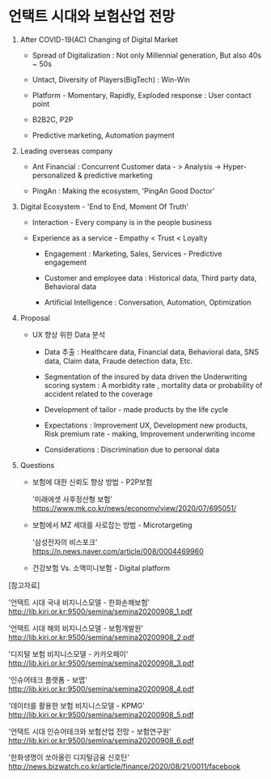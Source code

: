 # 언택트 시대와 보험산업 전망 

1. After COVID-19(AC) Changing of Digital Market  

   * Spread of Digitalization : Not only Millennial generation, But also 40s ~ 50s

   * Untact, Diversity of Players(BigTech) : Win-Win

   * Platform - Momentary, Rapidly, Exploded response : User contact point  

   * B2B2C, P2P 

   * Predictive marketing, Automation payment 

     

2. Leading overseas company

   * Ant Financial : Concurrent Customer data - > Analysis -> Hyper-personalized & predictive marketing

   * PingAn : Making the ecosystem, 'PingAn Good Doctor'

     

3. Digital Ecosystem - 'End to End, Moment Of Truth'

   * Interaction - Every company is in the people business

   * Experience as a service - Empathy < Trust < Loyalty

     - Engagement : Marketing, Sales, Services - Predictive engagement 

     - Customer and employee data : Historical data, Third party data, Behavioral data

     - Artificial Intelligence : Conversation, Automation, Optimization 

       

4. Proposal 

   * UX 향상 위한  Data 분석 

     - Data 추출 : Healthcare data, Financial data, Behavioral data, SNS data, Claim data, Fraude detection data, Etc.

     - Segmentation of the insured by data driven the Underwriting scoring system : A morbidity rate , mortality data or probability of accident related to the coverage
     - Development of tailor - made products by the life cycle 

     - Expectations : Improvement UX, Development new products,  Risk premium rate - making, Improvement underwriting income 
     - Considerations : Discrimination due to personal data



5. Questions 

   * 보험에 대한 신뢰도 향상 방법 - P2P보험 

     '미래에셋 사후정산형 보험' https://www.mk.co.kr/news/economy/view/2020/07/695051/

   * 보험에서 MZ 세대를 사로잡는 방법 - Microtargeting 

     '삼성전자의 비스포크' https://n.news.naver.com/article/008/0004469960

   * 건강보험 Vs. 소액미니보험 - Digital platform 

   

[참고자료]

'언택트 시대 국내 비지니스모델 - 한화손해보험' http://lib.kiri.or.kr:9500/semina/semina20200908_1.pdf

'언택트 시대 해외 비지니스모델 - 보험개발원' http://lib.kiri.or.kr:9500/semina/semina20200908_2.pdf

'디지털 보험 비지니스모델 - 카카오페이' http://lib.kiri.or.kr:9500/semina/semina20200908_3.pdf

'인슈어테크 플랫폼 - 보맵' http://lib.kiri.or.kr:9500/semina/semina20200908_4.pdf

'데이터를 활용한 보험 비지니스모델 - KPMG' http://lib.kiri.or.kr:9500/semina/semina20200908_5.pdf

'언택트 시대 인슈어테크와 보험산업 전망 - 보험연구원' http://lib.kiri.or.kr:9500/semina/semina20200908_6.pdf

'한화생명이 쏘아올린 디지털금융 신호탄' http://news.bizwatch.co.kr/article/finance/2020/08/21/0011/facebook

